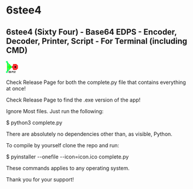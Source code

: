 # 6stee4

## 6stee4 (Sixty Four) - Base64 EDPS - Encoder, Decoder, Printer, Script - For Terminal (including CMD)

![6stee4](icon.ico)

Check Release Page for both the complete.py file that contains everything at once!

Check Release Page to find the .exe version of the app!

Ignore Most files. Just run the following:

$ python3 complete.py

There are absolutely no dependencies other than, as visible, Python.

To compile by yourself clone the repo and run:

$ pyinstaller --onefile --icon=icon.ico complete.py

These commands applies to any operating system.

Thank you for your support!
